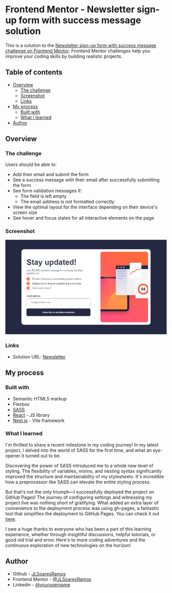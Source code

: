 # Frontend Mentor - Newsletter sign-up form with success message solution

This is a solution to the [Newsletter sign-up form with success message challenge on Frontend Mentor](https://www.frontendmentor.io/challenges/newsletter-signup-form-with-success-message-3FC1AZbNrv). Frontend Mentor challenges help you improve your coding skills by building realistic projects. 

## Table of contents

- [Overview](#overview)
  - [The challenge](#the-challenge)
  - [Screenshot](#screenshot)
  - [Links](#links)
- [My process](#my-process)
  - [Built with](#built-with)
  - [What I learned](#what-i-learned)
- [Author](#author)

## Overview

### The challenge

Users should be able to:

- Add their email and submit the form
- See a success message with their email after successfully submitting the form
- See form validation messages if:
  - The field is left empty
  - The email address is not formatted correctly
- View the optimal layout for the interface depending on their device's screen size
- See hover and focus states for all interactive elements on the page

### Screenshot

![Screenshot of my solution](./screenshots/newsletter-desktop-solution.png)

### Links

- Solution URL: [Newsletter](https://jlsoaresramos.github.io/newsletter-challenge/)

## My process

### Built with

- Semantic HTML5 markup
- Flexbox
- [SASS](https://sass-lang.com/)
- [React](https://reactjs.org/) - JS library
- [Next.js](https://vitejs.dev/) - Vite framework

### What I learned

I'm thrilled to share a recent milestone in my coding journey! In my latest project, I delved into the world of SASS for the first time, and what an eye-opener it turned out to be.

Discovering the power of SASS introduced me to a whole new level of styling. The flexibility of variables, mixins, and nesting syntax significantly improved the structure and maintainability of my stylesheets. It's incredible how a preprocessor like SASS can elevate the entire styling process.

But that's not the only triumph—I successfully deployed the project on GitHub Pages! The journey of configuring settings and witnessing my project live was nothing short of gratifying. What added an extra layer of convenience to the deployment process was using gh-pages, a fantastic tool that simplifies the deployment to GitHub Pages. You can check it out [here](https://github.com/tschaub/gh-pages).

I owe a huge thanks to everyone who has been a part of this learning experience, whether through insightful discussions, helpful tutorials, or good old trial and error. Here's to more coding adventures and the continuous exploration of new technologies on the horizon!

## Author

- Github - [JLSoaresRamos](https://github.com/JLSoaresRamos)
- Frontend Mentor - [@JLSoaresRamos](https://www.frontendmentor.io/profile/JLSoaresRamos)
- Linkedin - [@yourusername](https://www.linkedin.com/in/jlramossoares/)
